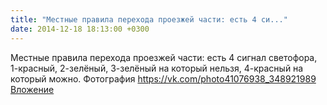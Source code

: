 ```yaml
---
title: "Местные правила перехода проезжей части: есть 4 си..."
date: 2014-12-18 18:13:00 +0300
---
```


Местные правила перехода проезжей части: есть 4 сигнал светофора, 1-красный, 2-зелёный, 3-зелёный на который нельзя, 4-красный на который можно.
Фотография
<a class="vk-attach" href="https://vk.com/photo41076938_348921989">https://vk.com/photo41076938_348921989</a>
<a class="vk-attach" href="https://vk.com/photo41076938_348921989">Вложение</a>
